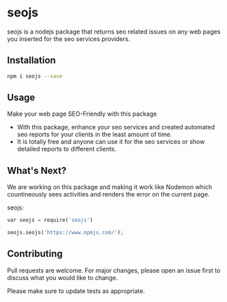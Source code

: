 # seojs

seojs is a nodejs package that returns seo related issues on any web pages you inserted for the seo services providers.

## Installation

```bash
npm i seojs --save
```

## Usage
Make your web page SEO-Friendly with this package
- With this package, enhance your seo services and created automated seo reports for your clients in the least amount of time.
- It is totally free and anyone can use it for the seo services or show detailed reports to different clients.

## What's Next?

We are working on this package and making it work like Nodemon which countineously sees activities and renders the error on the current page.

seojs:
```python
var seojs = require('seojs')

seojs.seojs('https://www.npmjs.com/');
```
## Contributing
Pull requests are welcome. For major changes, please open an issue first to discuss what you would like to change.

Please make sure to update tests as appropriate.
